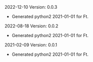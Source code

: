 2022-12-10 Version: 0.0.3
- Generated python2 2021-01-01 for Ft.

2022-08-18 Version: 0.0.2
- Generated python2 2021-01-01 for Ft.

2021-02-09 Version: 0.0.1
- Generated python2 2021-01-01 for Ft.

